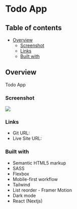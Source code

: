 # Todo App

## Table of contents

- [Overview](#overview)
  - [Screenshot](#screenshot)
  - [Links](#links)
  - [Built with](#built-with)

## Overview

Todo App

### Screenshot

![](/public/images/preview.jpg)

### Links

- Git URL: 
- Live Site URL: 

### Built with

- Semantic HTML5 markup
- SASS
- Flexbox
- Mobile-first workflow
- Tailwind
- List reorder - Framer Motion
- Dark mode
- React (Nextjs)
